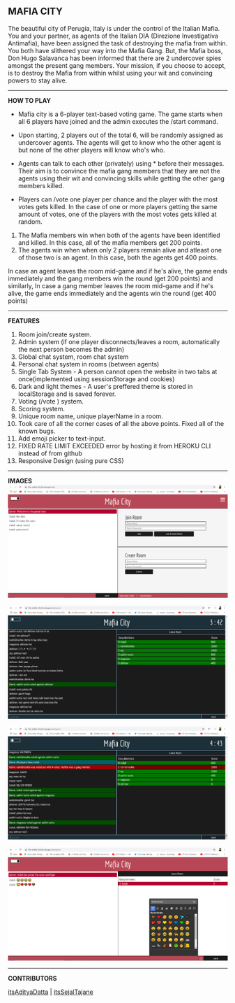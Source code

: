 ## **MAFIA CITY**
The beautiful city of Perugia, Italy is under the control of the Italian Mafia.
You and your partner, as agents of the Italian DIA (Direzione Investigativa Antimafia), have been assigned the task of destroying the mafia from within. You both have slithered your way into the Mafia Gang. But, the Mafia boss, Don Hugo Salavanca has been informed that there are 2 undercover spies amongst the present gang members. Your mission, if you choose to accept, is to destroy the Mafia from within whilst using your wit and convincing powers to stay alive.

________________________________________________________________________________________________________________________________________


**HOW TO PLAY**
 - Mafia city is a 6-player text-based voting game. 
 The game starts when all 6 players have joined and the admin executes the /start command.
   
 - Upon starting, 2 players out of the total 6, will be randomly assigned as undercover agents. The agents will get to know who the other agent is but none of the other players will know who's who.
   
 - Agents can talk to each other (privately) using * before their messages. Their aim is to convince the mafia gang members that they are not the agents using their wit and convincing skills while getting the other gang members killed. 
   
 - Players can /vote one player per chance and the player with the most votes gets killed. In the case of one or more players getting the same amount of votes, one of the   players with the most votes gets killed at random.

1. The Mafia members win when both of the agents have been identified and killed. In this case, all of the mafia members get 200 points.
2. The agents win when when only 2 players remain alive and atleast one of those two is an agent. In this case, both the agents get 400 points.

   
 In case an agent leaves the room mid-game and if he's alive, the game ends immediately and the gang members win the round (get 200 points) and similarly,
    In case a gang member leaves the room mid-game and if he's alive, the game ends immediately and the agents win the round (get 400 points)

________________________________________________________________________________________________________________________________________


**FEATURES**
1. Room join/create system.
2. Admin system (if one player disconnects/leaves a room, automatically the next person becomes the admin)
3. Global chat system, room chat system
4. Personal chat system in rooms (between agents)
5. Single Tab System - A person cannot open the website in two tabs at once(implemented using sessionStorage and cookies)
6. Dark and light themes - A user's preffered theme is stored in localStorage and is saved forever.
7. Voting (/vote <id>) system.
8. Scoring system.
9. Unique room name, unique playerName in a room. 
11. Took care of all the corner cases of all the above points. Fixed all of the known bugs.
12. Add emoji picker to text-input.
13. FIXED RATE LIMIT EXCEEDED error by hosting it from HEROKU CLI instead of from github
14. Responsive Design (using pure CSS)

________________________________________________________________________________________________________________________________________

**IMAGES**
![Gameplay pic 1](https://raw.githubusercontent.com/itsAdityaDatta/MafiaCity/master/Images/pinkThemeImg1.png)



![Gameplay pic 2](https://raw.githubusercontent.com/itsAdityaDatta/MafiaCity/master/Images/Game1.png)


![Gameplay pic 1](https://raw.githubusercontent.com/itsAdityaDatta/MafiaCity/master/Images/Game2.png)



![Gameplay pic 2](https://raw.githubusercontent.com/itsAdityaDatta/MafiaCity/master/Images/emoji.png)

________________________________________________________________________________________________________________________________________

**CONTRIBUTORS**

[itsAdityaDatta](https://github.com/itsAdityaDatta)    |    [itsSejalTajane](https://github.com/itsSejalTajane)

